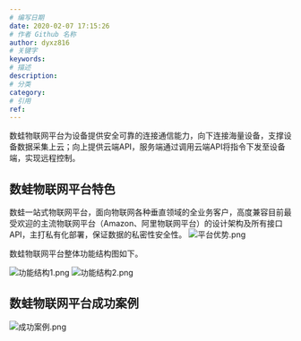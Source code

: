 ```yaml
---
# 编写日期
date: 2020-02-07 17:15:26
# 作者 Github 名称
author: dyxz816
# 关键字
keywords:
# 描述
description:
# 分类
category: 
# 引用
ref:
---
```


数蛙物联网平台为设备提供安全可靠的连接通信能力，向下连接海量设备，支撑设备数据采集上云；向上提供云端API，服务端通过调用云端API将指令下发至设备端，实现远程控制。


## 数蛙物联网平台特色

数蛙一站式物联网平台，面向物联网各种垂直领域的全业务客户，高度兼容目前最受欢迎的主流物联网平台（Amazon、阿里物联网平台）的设计架构及所有接口API，主打私有化部署，保证数据的私密性安全性。
![平台优势.png](http://dgiot-1253666439.cos.ap-shanghai-fsi.myqcloud.com/shuwa_tech/zh/product/dgiot/product_presentation/%E5%B9%B3%E5%8F%B0%E4%BC%98%E5%8A%BF.png)

数蛙物联网平台整体功能结构图如下。

![功能结构1.png](http://dgiot-1253666439.cos.ap-shanghai-fsi.myqcloud.com/shuwa_tech/zh/product/dgiot/product_presentation/%E5%8A%9F%E8%83%BD%E7%BB%93%E6%9E%841.png)
![功能结构2.png](http://dgiot-1253666439.cos.ap-shanghai-fsi.myqcloud.com/shuwa_tech/zh/product/dgiot/product_presentation/%E5%8A%9F%E8%83%BD%E7%BB%93%E6%9E%842.png)

## 数蛙物联网平台成功案例

![成功案例.png](http://dgiot-1253666439.cos.ap-shanghai-fsi.myqcloud.com/shuwa_tech/zh/product/dgiot/product_presentation/%E6%88%90%E5%8A%9F%E6%A1%88%E4%BE%8B.png)